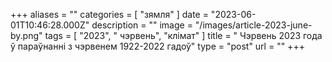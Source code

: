 +++
aliases = ""
categories = [ "зямля" ]
date = "2023-06-01T10:46:28.000Z"
description = ""
image = "/images/article-2023-june-by.png"
tags = [ "2023", " чэрвень", "клiмат" ]
title = " Чэрвень 2023 года ў параўнанні з чэрвенем 1922-2022 гадоў"
type = "post"
url = ""
+++


